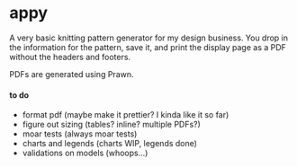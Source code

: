 # appy

A very basic knitting pattern generator for my design business. You drop in the information for the pattern, save it, and print the display page as a PDF without the headers and footers.

PDFs are generated using Prawn.

#### to do

- format pdf (maybe make it prettier? I kinda like it so far)
- figure out sizing (tables? inline? multiple PDFs?)
- moar tests (always moar tests)
- charts and legends (charts WIP, legends done)
- validations on models (whoops...)
